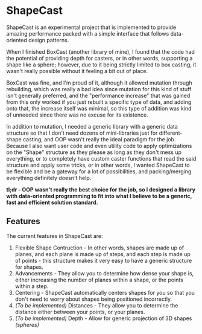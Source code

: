 # ShapeCast
ShapeCast is an experimental project that is implemented to provide amazing performance packed with a simple interface that follows data-oriented design patterns. 

When I finished BoxCast (another library of mine), I found that the code had the potential of providing depth for casters, or in other words, supporting a shape like a sphere; however, due to it being strictly limited to box casting, it wasn't really possible without it feeling a bit out of place. 

BoxCast was fine, and I'm proud of it, although it allowed mutation through rebuilding, which was really a bad idea since mutation for this kind of stuff isn't generally preferred, and the "performance increase" that was gained from this only worked if you just rebuilt a specific type of data, and adding onto that, the increase itself was minimal, so this type of addition was kind of unneeded since there was no excuse for its existence. 

In addition to mutation, I needed a generic library with a generic data structure so that I don't need dozens of mini-libraries just for different-shape casting, and OOP wasn't really the ideal paradigm for the job. Because I also want user code and even utility code to apply optimizations on the "Shape" structure as they please as long as they don't mess up everything, or to completely have custom caster functions that read the said structure and apply some tricks, or in other words, I wanted ShapeCast to be flexible and be a gateway for a lot of possibilities, and packing/merging everything definitely doesn't help.

**tl;dr - OOP wasn't really the best choice for the job, so I designed a library with data-oriented programming to fit into what I believe to be a generic, fast and efficient solution standard.**

## Features
The current features in ShapeCast are:

1. Flexible Shape Contruction - In other words, shapes are made up of planes, and each plane is made up of steps, and each step is made up of points - this structure makes it very easy to have a generic structure for shapes.
2. Advancements - They allow you to determine how dense your shape is, either increasing the number of planes within a shape, or the points within a step.
3. Centering - ShapeCast automatically centers shapes for you so that you don't need to worry about shapes being positioned incorrectly.
4. *(To be implemented)* Distances - They allow you to determine the distance either between your points, or your planes.
5. *(To be implemented)* Depth - Allow for generic projection of 3D shapes *(spheres)*
